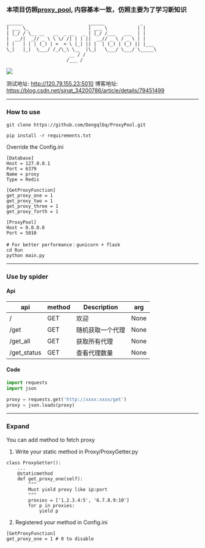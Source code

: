 ### 本项目仿照[proxy_pool](https://github.com/jhao104/proxy_pool), 内容基本一致，仿照主要为了学习新知识


    ______                        ______             _
    | ___ \_                      | ___ \           | |
    | |_/ / \__ __   __  _ __   _ | |_/ /___   ___  | |
    |  __/|  _// _ \ \ \/ /| | | ||  __// _ \ / _ \ | |
    | |   | | | (_) | >  < \ |_| || |  | (_) | (_) || |___
    \_|   |_|  \___/ /_/\_\ \__  |\_|   \___/ \___/ \_____\
                           __ / /
                          /___ /

![](https://img.shields.io/badge/Python-3.x-blue.svg)

测试地址: http://120.79.155.23:5010
博客地址: https://blog.csdn.net/sinat_34200786/article/details/79451499

---
### How to use
```
git clone https://github.com/Dengqlbq/ProxyPool.git
```
```
pip install -r requirements.txt
```

Override the Config.ini

```
[Database]
Host = 127.0.0.1
Port = 6379
Name = proxy
Type = Redis

[GetProxyFunction]
get_proxy_one = 1 
get_proxy_two = 1
get_proxy_three = 1
get_proxy_forth = 1

[ProxyPool]
Host = 0.0.0.0 
Port = 5010
```
```
# For better performance：gunicorn + flask
cd Run
python main.py
```

---
### Use by spider

#### Api

| api | method | Description | arg|
| ----| ---- | ---- | ----|
| / | GET | 欢迎 | None |
| /get | GET | 随机获取一个代理 | None|
| /get_all | GET | 获取所有代理 |None|
| /get_status | GET | 查看代理数量 |None|

#### Code

```python
import requests
import json

proxy = requests.get('http://xxxx:xxxx/get')
proxy = json.loads(proxy)
```

---
### Expand
You can add method to fetch proxy

1. Write your static method in Proxy/ProxyGetter.py

```
class ProxyGetter():
    ...
    @staticmethod
    def get_proxy_one(self):
        """
        Must yield proxy like ip:port
        """
        proxies = ['1.2.3.4:5', '6.7.8.9:10']
        for p in proxies:
            yield p
 ```

2. Registered your method in Config.ini
```
[GetProxyFunction]
get_proxy_one = 1 # 0 to disable
```

